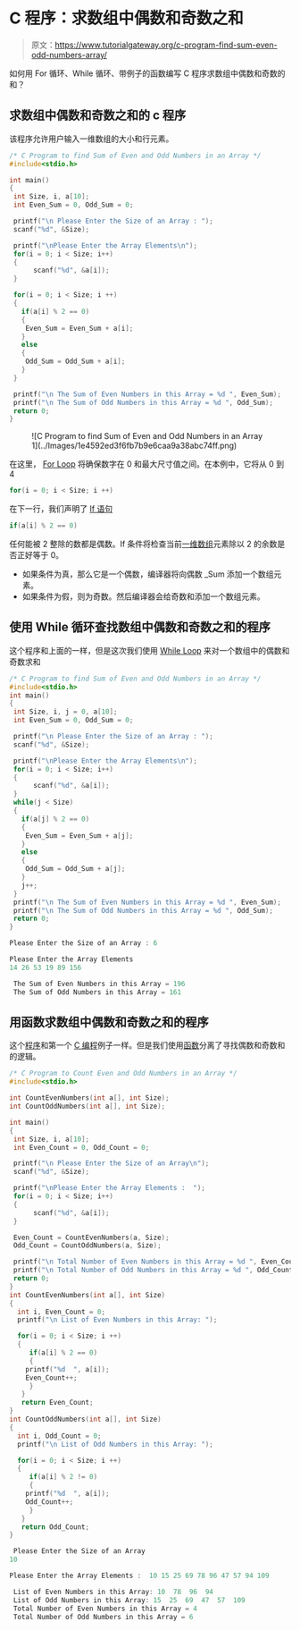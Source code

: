 # C 程序：求数组中偶数和奇数之和

> 原文：<https://www.tutorialgateway.org/c-program-find-sum-even-odd-numbers-array/>

如何用 For 循环、While 循环、带例子的函数编写 C 程序求数组中偶数和奇数的和？

## 求数组中偶数和奇数之和的 c 程序

该程序允许用户输入一维数组的大小和行元素。

```c
/* C Program to find Sum of Even and Odd Numbers in an Array */
#include<stdio.h>

int main()
{
 int Size, i, a[10];
 int Even_Sum = 0, Odd_Sum = 0;

 printf("\n Please Enter the Size of an Array : ");
 scanf("%d", &Size);

 printf("\nPlease Enter the Array Elements\n");
 for(i = 0; i < Size; i++)
 {
      scanf("%d", &a[i]);
 }

 for(i = 0; i < Size; i ++)
 {
   if(a[i] % 2 == 0)
   {
 	Even_Sum = Even_Sum + a[i];
   }
   else
   {
 	Odd_Sum = Odd_Sum + a[i];
   }
 }

 printf("\n The Sum of Even Numbers in this Array = %d ", Even_Sum);
 printf("\n The Sum of Odd Numbers in this Array = %d ", Odd_Sum);
 return 0;
}
```

<figure class="wp-block-image">![C Program to find Sum of Even and Odd Numbers in an Array 1](../Images/1e4592ed3f6fb7b9e6caa9a38abc74ff.png)</figure>

在这里， [For Loop](https://www.tutorialgateway.org/for-loop-in-c-programming/) 将确保数字在 0 和最大尺寸值之间。在本例中，它将从 0 到 4

```c
for(i = 0; i < Size; i ++)

```

在下一行，我们声明了 [If 语句](https://www.tutorialgateway.org/if-statement-in-c/ "If Statement in C")

```c
if(a[i] % 2 == 0)
```

任何能被 2 整除的数都是偶数。If 条件将检查当前[一维数组](https://www.tutorialgateway.org/array-in-c/)元素除以 2 的余数是否正好等于 0。

*   如果条件为真，那么它是一个偶数，编译器将向偶数 _Sum 添加一个数组元素。
*   如果条件为假，则为奇数。然后编译器会给奇数和添加一个数组元素。

## 使用 While 循环查找数组中偶数和奇数之和的程序

这个程序和上面的一样，但是这次我们使用 [While Loop](https://www.tutorialgateway.org/while-loop-in-c/) 来对一个数组中的偶数和奇数求和

```c
/* C Program to find Sum of Even and Odd Numbers in an Array */
#include<stdio.h>
int main()
{
 int Size, i, j = 0, a[10];
 int Even_Sum = 0, Odd_Sum = 0;

 printf("\n Please Enter the Size of an Array : ");
 scanf("%d", &Size);

 printf("\nPlease Enter the Array Elements\n");
 for(i = 0; i < Size; i++)
 {
      scanf("%d", &a[i]);
 } 
 while(j < Size)
 {
   if(a[j] % 2 == 0)
   {
 	Even_Sum = Even_Sum + a[j];
   }
   else
   {
 	Odd_Sum = Odd_Sum + a[j];
   }
   j++;
 } 
 printf("\n The Sum of Even Numbers in this Array = %d ", Even_Sum);
 printf("\n The Sum of Odd Numbers in this Array = %d ", Odd_Sum);
 return 0;
}
```

```c
Please Enter the Size of an Array : 6

Please Enter the Array Elements
14 26 53 19 89 156

 The Sum of Even Numbers in this Array = 196 
 The Sum of Odd Numbers in this Array = 161 
```

## 用函数求数组中偶数和奇数之和的程序

这个[程序](https://www.tutorialgateway.org/c-programming-examples/)和第一个 [C 编程](https://www.tutorialgateway.org/c-programming/)例子一样。但是我们使用[函数](https://www.tutorialgateway.org/functions-in-c/)分离了寻找偶数和奇数和的逻辑。

```c
/* C Program to Count Even and Odd Numbers in an Array */
#include<stdio.h>

int CountEvenNumbers(int a[], int Size);
int CountOddNumbers(int a[], int Size);

int main()
{
 int Size, i, a[10];
 int Even_Count = 0, Odd_Count = 0;

 printf("\n Please Enter the Size of an Array\n");
 scanf("%d", &Size);

 printf("\nPlease Enter the Array Elements :  ");
 for(i = 0; i < Size; i++)
 {
      scanf("%d", &a[i]);
 }

 Even_Count = CountEvenNumbers(a, Size);
 Odd_Count = CountOddNumbers(a, Size);

 printf("\n Total Number of Even Numbers in this Array = %d ", Even_Count);
 printf("\n Total Number of Odd Numbers in this Array = %d ", Odd_Count);
 return 0;
}
int CountEvenNumbers(int a[], int Size)
{
  int i, Even_Count = 0;
  printf("\n List of Even Numbers in this Array: ");

  for(i = 0; i < Size; i ++)
  {
     if(a[i] % 2 == 0)
     {
 	printf("%d  ", a[i]);
 	Even_Count++;
     }
   }
   return Even_Count;
}
int CountOddNumbers(int a[], int Size)
{
  int i, Odd_Count = 0;
  printf("\n List of Odd Numbers in this Array: ");

  for(i = 0; i < Size; i ++)
  {
     if(a[i] % 2 != 0)
     {
 	printf("%d  ", a[i]);
 	Odd_Count++;
     }
   }
   return Odd_Count;
}
```

```c
 Please Enter the Size of an Array
10

Please Enter the Array Elements :  10 15 25 69 78 96 47 57 94 109

 List of Even Numbers in this Array: 10  78  96  94  
 List of Odd Numbers in this Array: 15  25  69  47  57  109  
 Total Number of Even Numbers in this Array = 4 
 Total Number of Odd Numbers in this Array = 6
```